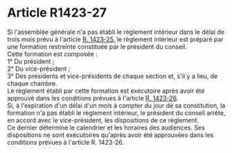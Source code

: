 # Article R1423-27

  
Si l'assemblée générale n'a pas établi le règlement intérieur dans le délai de trois mois prévu à l'article [R. 1423-25][1], le règlement intérieur est préparé par une formation restreinte constituée par le président du conseil.   
Cette formation est composée :   
1° Du président ;   
2° Du vice-président ;   
3° Des présidents et vice-présidents de chaque section et, s'il y a lieu, de chaque chambre.   
Le règlement établi par cette formation est exécutoire après avoir été approuvé dans les conditions prévues à l'article [R. 1423-26][2].   
Si, à l'expiration d'un délai d'un mois à compter du jour de sa constitution, la formation n'a pas établi le règlement intérieur, le président du conseil arrête, en accord avec le vice-président, les dispositions de ce règlement.   
Ce dernier détermine le calendrier et les horaires des audiences. Ses dispositions ne sont exécutoires qu'après avoir été approuvées dans les conditions prévues à l'article R. 1423-26.

 [1]: /affichCodeArticle.do?cidTexte=LEGITEXT000006072050&idArticle=LEGIARTI000018484121&dateTexte=&categorieLien=cid
 [2]: /affichCodeArticle.do?cidTexte=LEGITEXT000006072050&idArticle=LEGIARTI000018484123&dateTexte=&categorieLien=cid